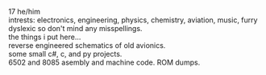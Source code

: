 17  he/him       
intrests: electronics, engineering, physics, chemistry, aviation, music, furry     
dyslexic so don't mind any misspellings.     
the things i put here...    
reverse engineered schematics of old avionics.   
some small c#, c, and py projects.   
6502 and 8085 asembly and machine code.
ROM dumps.
